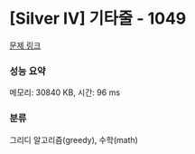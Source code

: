 # [Silver IV] 기타줄 - 1049 

[문제 링크](https://www.acmicpc.net/problem/1049) 

### 성능 요약

메모리: 30840 KB, 시간: 96 ms

### 분류

그리디 알고리즘(greedy), 수학(math)

